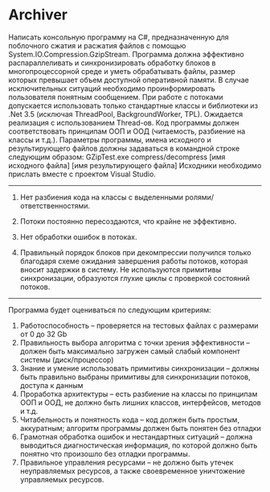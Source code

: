 # Archiver

Написать консольную программу на C#, предназначенную для поблочного сжатия и
расжатия файлов с помощью System.IO.Compression.GzipStream.
Программа должна эффективно распараллеливать и синхронизировать обработку блоков
в многопроцессорной среде и уметь обрабатывать файлы, размер которых превышает
объем доступной оперативной памяти.
В случае исключительных ситуаций необходимо проинформировать пользователя
понятным сообщением.
При работе с потоками допускается использовать только стандартные классы и
библиотеки из .Net 3.5 (исключая ThreadPool, BackgroundWorker, TPL). Ожидается
реализация с использованием Thread-ов.
Код программы должен соответствовать принципам ООП и ООД (читаемость, разбиение
на классы и т.д.).
Параметры программы, имена исходного и результирующего файлов должны задаваться
в командной строке следующим образом:
GZipTest.exe compress/decompress [имя исходного файла] [имя результирующего файла]
Исходники необходимо прислать вместе с проектом Visual Studio.

--------------------------------------------------------------------------------------------------------------------
1. Нет разбиения кода на классы с выделенными ролями/ответственностями.

2. Потоки постоянно пересоздаются, что крайне не эффективно.

3. Нет обработки ошибок в потоках.

4. Правильный порядок блоков при декомпрессии получился только благодаря схеме ожидания завершения работы потоков, 
которая вносит задержки в систему. Не используются примитивы синхронизации, образуются глухие циклы с проверкой состояний потоков.

---------------------------------------------------------------------------------------------------------------------

 Программа будет оцениваться по следующим критериям:
1.  Работоспособность – проверяется на тестовых файлах с размерами от 0 до 32 Gb
2.  Правильность выбора алгоритма с точки зрения эффективности – должен быть максимально загружен самый слабый компонент системы (диск/процессор)
3.  Знание и умение использовать примитивы синхронизации – должны быть правильно выбраны примитивы для синхронизации потоков, доступа к данным
4.  Проработка архитектуры – есть разбиение на классы по принципам ООП и ООД, не должно быть лишних классов, интерфейсов, методов и т.д.
5.  Читабельность и понятность кода – код должен быть простым, аккуратным; алгоритм программы должен быть понятен без отладки
6.  Грамотная обработка ошибок и нестандартных ситуаций – должна выводиться диагностическая информация, по которой должно быть понятно что произошло без отладки программы.
7.  Правильное управления ресурсами – не должно быть утечек неуправляемых ресурсов, а также своевременное уничтожение управляемых ресурсов.
